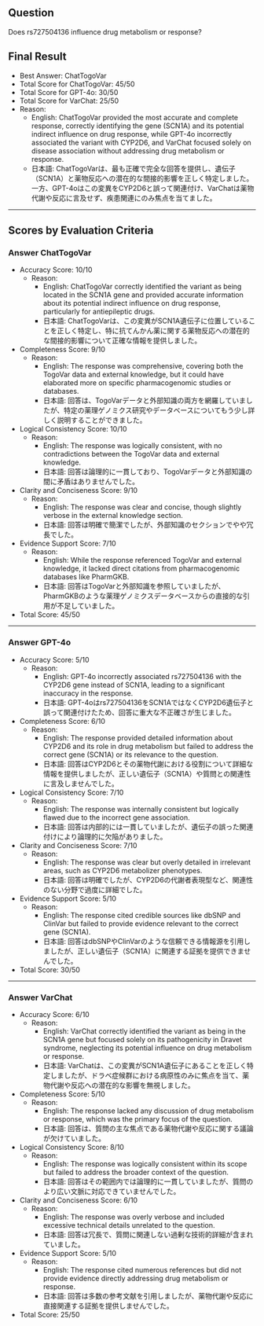 ## Question

Does rs727504136 influence drug metabolism or response?

## Final Result

- Best Answer: ChatTogoVar
- Total Score for ChatTogoVar: 45/50
- Total Score for GPT-4o: 30/50
- Total Score for VarChat: 25/50
- Reason:
  - English: ChatTogoVar provided the most accurate and complete response, correctly identifying the gene (SCN1A) and its potential indirect influence on drug response, while GPT-4o incorrectly associated the variant with CYP2D6, and VarChat focused solely on disease association without addressing drug metabolism or response.
  - 日本語: ChatTogoVarは、最も正確で完全な回答を提供し、遺伝子（SCN1A）と薬物反応への潜在的な間接的影響を正しく特定しました。一方、GPT-4oはこの変異をCYP2D6と誤って関連付け、VarChatは薬物代謝や反応に言及せず、疾患関連にのみ焦点を当てました。

---

## Scores by Evaluation Criteria

### Answer ChatTogoVar
- Accuracy Score: 10/10
  - Reason: 
    - English: ChatTogoVar correctly identified the variant as being located in the SCN1A gene and provided accurate information about its potential indirect influence on drug response, particularly for antiepileptic drugs.
    - 日本語: ChatTogoVarは、この変異がSCN1A遺伝子に位置していることを正しく特定し、特に抗てんかん薬に関する薬物反応への潜在的な間接的影響について正確な情報を提供しました。
- Completeness Score: 9/10
  - Reason: 
    - English: The response was comprehensive, covering both the TogoVar data and external knowledge, but it could have elaborated more on specific pharmacogenomic studies or databases.
    - 日本語: 回答は、TogoVarデータと外部知識の両方を網羅していましたが、特定の薬理ゲノミクス研究やデータベースについてもう少し詳しく説明することができました。
- Logical Consistency Score: 10/10
  - Reason: 
    - English: The response was logically consistent, with no contradictions between the TogoVar data and external knowledge.
    - 日本語: 回答は論理的に一貫しており、TogoVarデータと外部知識の間に矛盾はありませんでした。
- Clarity and Conciseness Score: 9/10
  - Reason: 
    - English: The response was clear and concise, though slightly verbose in the external knowledge section.
    - 日本語: 回答は明確で簡潔でしたが、外部知識のセクションでやや冗長でした。
- Evidence Support Score: 7/10
  - Reason: 
    - English: While the response referenced TogoVar and external knowledge, it lacked direct citations from pharmacogenomic databases like PharmGKB.
    - 日本語: 回答はTogoVarと外部知識を参照していましたが、PharmGKBのような薬理ゲノミクスデータベースからの直接的な引用が不足していました。
- Total Score: 45/50

---

### Answer GPT-4o
- Accuracy Score: 5/10
  - Reason: 
    - English: GPT-4o incorrectly associated rs727504136 with the CYP2D6 gene instead of SCN1A, leading to a significant inaccuracy in the response.
    - 日本語: GPT-4oはrs727504136をSCN1AではなくCYP2D6遺伝子と誤って関連付けたため、回答に重大な不正確さが生じました。
- Completeness Score: 6/10
  - Reason: 
    - English: The response provided detailed information about CYP2D6 and its role in drug metabolism but failed to address the correct gene (SCN1A) or its relevance to the question.
    - 日本語: 回答はCYP2D6とその薬物代謝における役割について詳細な情報を提供しましたが、正しい遺伝子（SCN1A）や質問との関連性に言及しませんでした。
- Logical Consistency Score: 7/10
  - Reason: 
    - English: The response was internally consistent but logically flawed due to the incorrect gene association.
    - 日本語: 回答は内部的には一貫していましたが、遺伝子の誤った関連付けにより論理的に欠陥がありました。
- Clarity and Conciseness Score: 7/10
  - Reason: 
    - English: The response was clear but overly detailed in irrelevant areas, such as CYP2D6 metabolizer phenotypes.
    - 日本語: 回答は明確でしたが、CYP2D6の代謝者表現型など、関連性のない分野で過度に詳細でした。
- Evidence Support Score: 5/10
  - Reason: 
    - English: The response cited credible sources like dbSNP and ClinVar but failed to provide evidence relevant to the correct gene (SCN1A).
    - 日本語: 回答はdbSNPやClinVarのような信頼できる情報源を引用しましたが、正しい遺伝子（SCN1A）に関連する証拠を提供できませんでした。
- Total Score: 30/50

---

### Answer VarChat
- Accuracy Score: 6/10
  - Reason: 
    - English: VarChat correctly identified the variant as being in the SCN1A gene but focused solely on its pathogenicity in Dravet syndrome, neglecting its potential influence on drug metabolism or response.
    - 日本語: VarChatは、この変異がSCN1A遺伝子にあることを正しく特定しましたが、ドラベ症候群における病原性のみに焦点を当て、薬物代謝や反応への潜在的な影響を無視しました。
- Completeness Score: 5/10
  - Reason: 
    - English: The response lacked any discussion of drug metabolism or response, which was the primary focus of the question.
    - 日本語: 回答は、質問の主な焦点である薬物代謝や反応に関する議論が欠けていました。
- Logical Consistency Score: 8/10
  - Reason: 
    - English: The response was logically consistent within its scope but failed to address the broader context of the question.
    - 日本語: 回答はその範囲内では論理的に一貫していましたが、質問のより広い文脈に対応できていませんでした。
- Clarity and Conciseness Score: 6/10
  - Reason: 
    - English: The response was overly verbose and included excessive technical details unrelated to the question.
    - 日本語: 回答は冗長で、質問に関連しない過剰な技術的詳細が含まれていました。
- Evidence Support Score: 5/10
  - Reason: 
    - English: The response cited numerous references but did not provide evidence directly addressing drug metabolism or response.
    - 日本語: 回答は多数の参考文献を引用しましたが、薬物代謝や反応に直接関連する証拠を提供しませんでした。
- Total Score: 25/50